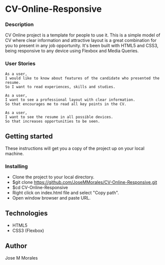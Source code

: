 # **CV-Online-Responsive**

### **Description**

CV Online project is a template for people to use it. This is a simple model of CV where clear information and attractive layout is a great combination for you to present in any job opportunity. It's been built with HTML5 and CSS3, being responsive to any device using Flexbox and Media Queries. 

### **User Stories**
```
As a user,
I would like to know about features of the candidate who presented the resume.
So I want to read experiences, skills and studies.

As a user,
I want to see a professional layout with clear information.
So that encourages me to read all key points in the CV.

As a user,
I want to see the resume in all possible devices.
So that increases opportunities to be seen.

```

## **Getting started** 

These instructions will get you a copy of the project up on your local machine.

### **Installing**

* Clone the project to your local directory.
* $git clone https://github.com/JoseMMorales/CV-Online-Responsive.git
* $cd CV-Online-Responsive
* Right click on index.html file and select "Copy path".
* Open window browser and paste URL.

## **Technologies** 

* HTML5
* CSS3 (Flexbox)

## **Author** 

Jose M Morales
